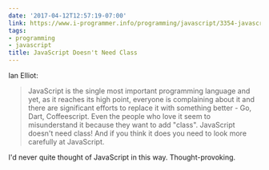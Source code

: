 ```yaml
---
date: '2017-04-12T12:57:19-07:00'
link: https://www.i-programmer.info/programming/javascript/3354-javascript-doesnt-need-class.html
tags:
- programming
- javascript
title: JavaScript Doesn't Need Class
---
```


Ian Elliot:

>JavaScript is the single most important programming language and yet, as it reaches its high point, everyone is complaining about it and there are significant efforts to replace it with something better - Go, Dart, Coffeescript. Even the people who love it seem to misunderstand it because they want to add "class". JavaScript doesn't need class! And if you think it does you need to look more carefully at JavaScript.

I'd never quite thought of JavaScript in this way. Thought-provoking.
